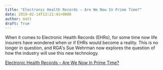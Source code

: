 ```yaml
---
title: "Electronic Health Records – Are We Now In Prime Time?"
date: 2019-02-14T13:21:41+0000
author: matt
draft: True
---
```

When it comes to Electronic Health Records (EHRs), for some time now life insurers have wondered when or if EHRs would become a reality. This is no longer in question, and RGA's Sue Wehrman now explores the question of how the industry will use this new technology. 

[ Electronic Health Records – Are We Now In Prime Time? ]( https://www.rgare.com/knowledge-center/media/articles/electronic-health-records-are-we-now-in-prime-time )
